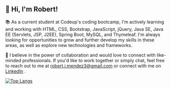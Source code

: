 ## 👋 Hi, I'm Robert!

📚 As a current student at Codeup's coding bootcamp, I'm actively learning and working with HTML, CSS, Bootstrap, JavaScript, jQuery, Java SE, Java EE (Servlets, JSP, J2EE), Spring Boot, MySQL, and Thymeleaf. I'm always looking for opportunities to grow and further develop my skills in these areas, as well as explore new technologies and frameworks.


🤝 I believe in the power of collaboration and would love to connect with like-minded professionals. If you'd like to work together or simply chat, feel free to reach out to me at [robert.j.mendez3@gmail.com](robert.j.mendez3@gmail.com) or connect with me on [LinkedIn](https://www.linkedin.com/in/robert-mendez-3573bb254/)
.

[![Top Langs](https://github-readme-stats.vercel.app/api/top-langs/?username=robertjmendez&layout=compact)](https://github.com/anuraghazra/github-readme-stats)
